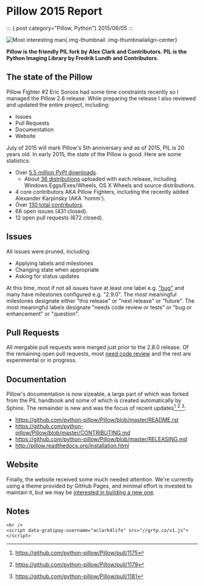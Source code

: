 # Pillow 2015 Report

::: {.post category="Pillow, Python"}
2015/06/05
:::

![Most interesting man](/images/pillow-2015-report.png){.img-thumbnail
.img-thumbnailalign-center}

**Pillow is the friendly PIL fork by Alex Clark and Contributors. PIL is
the Python Imaging Library by Fredrik Lundh and Contributors.**

## The state of the Pillow

Pillow Fighter #2 Eric Soroos had some time constraints recently so I
managed the Pillow 2.8 release. While preparing the release I also
reviewed and updated the entire project, including:

-   Issues
-   Pull Requests
-   Documentation
-   Website

July of 2015 will mark Pillow\'s 5th anniversary and as of 2015, PIL is
20 years old. In early 2015, the state of the Pillow is good. Here are
some statistics:

-   Over [5.5 million PyPI
    downloads](https://pypi.python.org/pypi/vanity).
    -   About [36
        distributions](https://pypi.python.org/pypi/Pillow/2.8.1#downloads)
        uploaded with each release, including Windows Eggs/Exes/Wheels,
        OS X Wheels and source distributions.
-   4 core contributors AKA Pillow Fighters, including the recently
    added Alexander Karpinsky (AKA \'homm\').
-   Over [130 total
    contributors](https://github.com/python-pillow/Pillow/graphs/contributors).
-   66 open issues (431 closed).
-   12 open pull requests (672 closed).

## Issues

All issues were pruned, including:

-   Applying labels and milestones
-   Changing state when appropriate
-   Asking for status updates

At this time, most if not all issues have at least one label e.g.
[\"bug\"](https://github.com/python-pillow/Pillow/labels/Bug) and many
have milestones configured e.g. \"2.9.0\". The most meaningful
milestones designate either \"this release\" or \"next release\" or
\"future\". The most meaningful labels designate \"needs code review or
tests\" or \"bug or enhancement\" or \"question\".

## Pull Requests

All mergable pull requests were merged just prior to the 2.8.0 release.
Of the remaining open pull requests, most [need code
review](https://github.com/python-pillow/Pillow/labels/Needs%20Code%20Review)
and the rest are experimental or in progress.

## Documentation

Pillow\'s documentation is now sizeable, a large part of which was
forked from the PIL handbook and some of which is created automatically
by Sphinx. The remainder is new and was the focus of recent
updates[^1],[^2],[^3]:

-   <https://github.com/python-pillow/Pillow/blob/master/README.rst>
-   <https://github.com/python-pillow/Pillow/blob/master/CONTRIBUTING.md>
-   <https://github.com/python-pillow/Pillow/blob/master/RELEASING.md>
-   <http://pillow.readthedocs.org/installation.html>

## Website

Finally, the website received some much needed attention. We\'re
currently using a theme provided by GitHub Pages, and minimal effort is
invested to maintain it, but we may be [interested in building a new
one](https://github.com/python-pillow/Pillow/issues/1180).

## Notes

```{=html}
<br />
<script data-gratipay-username="aclark4life" src="//grtp.co/v1.js"></script>
```

[^1]: <https://github.com/python-pillow/Pillow/pull/1175>

[^2]: <https://github.com/python-pillow/Pillow/pull/1179>

[^3]: <https://github.com/python-pillow/Pillow/pull/1181>
